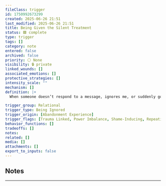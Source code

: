 ```yaml
---
fileClass: trigger
id: 1750992673299
created: 2025-06-26 21:51
last_modified: 2025-06-26 21:51
title: Being Given the Silent Treatment
status: 🟩 complete
type: trigger
tags: []
category: note
entered: false
archived: false
priority: ⚪ None
visibility: 🔒 private
linked_wounds: []
associated_emotions: []
protective_strategies: []
intensity_scale: ""
mechanism: []
definition: |+
  When someone doesn’t respond to a message, ignores me, or suddenly goes quiet, it feels like I’m being punished or emotionally exiled, even if there’s no actual hostility.

trigger_group: Relational
trigger_type: Being Ignored
trigger_origin: [Abandonment Experience]
trigger_flags: [Trauma Linked, Power Imbalance, Shame-Inducing, Repeating Pattern]
behavior_functions: []
tradeoffs: []
notes: 
related: []
media: []
attachments: []
export_to_inputs: false
---
```


## Notes
---

